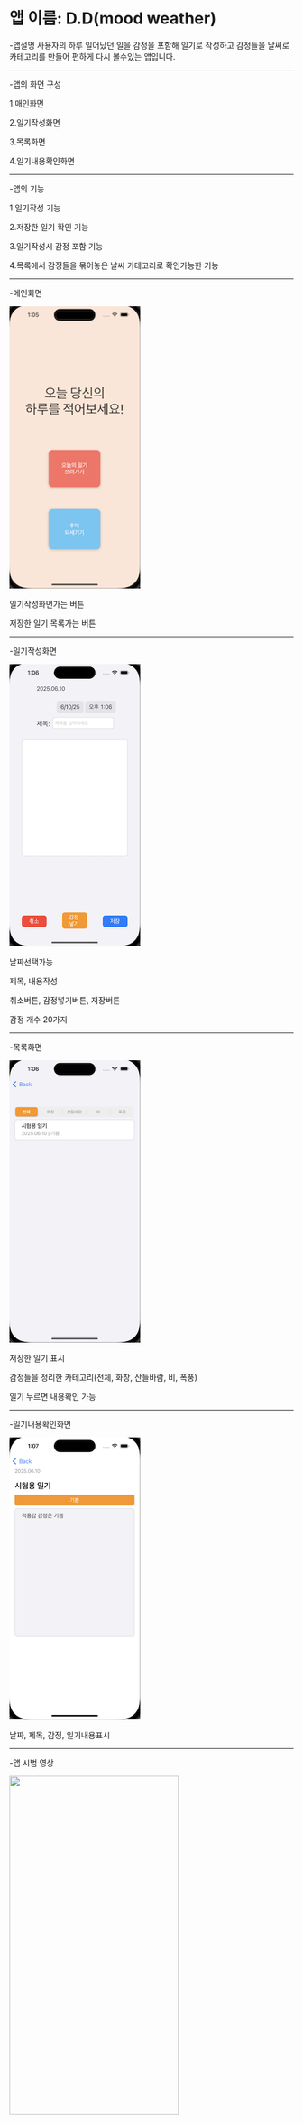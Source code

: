 # 앱 이름: D.D(mood weather)

-앱설명
사용자의 하루 일어났던 일을 감정을 포함해 일기로 작성하고 감정들을 날씨로 카테고리를 만들어 편하게 다시 볼수있는 앱입니다.

------------
-앱의 화면 구성

1.매인화면

2.일기작성화면

3.목록화면

4.일기내용확인화면


------------
-앱의 기능

1.일기작성 기능

2.저장한 일기 확인 기능

3.일기작성시 감정 포함 기능

4.목록에서 감정들을 묶어놓은 날씨 카테고리로 확인가능한 기능


------------
-메인화면

![메인화면](https://github.com/ere-shark/dd/blob/main/%E1%84%86%E1%85%A6%E1%84%8B%E1%85%B5%E1%86%AB%E1%84%92%E1%85%AA%E1%84%86%E1%85%A7%E1%86%AB.png)

일기작성화면가는 버튼

저장한 일기 목록가는 버튼


------------
-일기작성화면

![일기작성화면](https://github.com/ere-shark/dd/blob/main/%E1%84%8B%E1%85%B5%E1%86%AF%E1%84%80%E1%85%B5%E1%84%8C%E1%85%A1%E1%86%A8%E1%84%89%E1%85%A5%E1%86%BC%E1%84%92%E1%85%AA%E1%84%86%E1%85%A7%E1%86%AB.png)

날짜선택가능

제목, 내용작성

취소버튼, 감정넣기버튼, 저장버튼

감정 개수 20가지


------------
-목록화면

![목록화면](https://github.com/ere-shark/dd/blob/main/%E1%84%86%E1%85%A9%E1%86%A8%E1%84%85%E1%85%A9%E1%86%A8%E1%84%92%E1%85%AA%E1%84%86%E1%85%A7%E1%86%AB.png)

저장한 일기 표시

감정들을 정리한 카테고리(전체, 화창, 산들바람, 비, 폭풍)

일기 누르면 내용확인 가능


------------
-일기내용확인화면

![일기내용확인화면](https://github.com/ere-shark/dd/blob/main/%E1%84%8B%E1%85%B5%E1%86%AF%E1%84%80%E1%85%B5%E1%84%82%E1%85%A2%E1%84%8B%E1%85%AD%E1%86%BC%E1%84%92%E1%85%AA%E1%86%A8%E1%84%8B%E1%85%B5%E1%86%AB%E1%84%92%E1%85%AA%E1%84%86%E1%85%A7%E1%86%AB.png)

날짜, 제목, 감정, 일기내용표시


------------
-앱 시범 영상

<img src="https://github.com/ere-shark/dd/blob/main/%E1%84%8B%E1%85%A2%E1%86%B8%20%E1%84%89%E1%85%B5%E1%84%87%E1%85%A5%E1%86%B7%20%E1%84%8B%E1%85%A7%E1%86%BC%E1%84%89%E1%85%A1%E1%86%BC1.gif" width="300" height="600"/>
